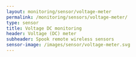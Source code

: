 ```yaml
---
layout: monitoring/sensor/voltage-meter
permalink: /monitoring/sensors/voltage-meter/
type: sensor
title: Voltage DC monitoring
header: Voltage (DC) meter
subheader: Spook remote wireless sensors
sensor-image: /images/sensor/voltage-meter.svg
---
```


